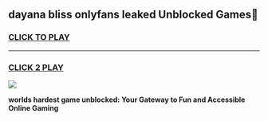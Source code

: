 
## dayana bliss onlyfans leaked Unblocked Games👋
<h3>
<a href="https://premium.freeplayer.one?title=dayana_bliss_onlyfans_leaked&ref=16F">CLICK TO PLAY</a></h3>
<hr>

<h3>
<a href="https://premium.freeplayer.one?title=dayana_bliss_onlyfans_leaked&ref=16F">CLICK 2 PLAY</a>
  
</h3>

<a href="https://premium.freeplayer.one?title=dayana_bliss_onlyfans_leaked&ref=16F/"><img src="https://clearcache.store/games.png"></a>


**worlds hardest game unblocked: Your Gateway to Fun and Accessible Online Gaming**
